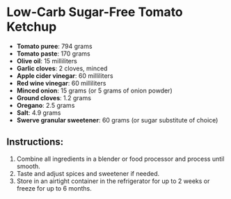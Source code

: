 # Low-Carb Sugar-Free Tomato Ketchup

- **Tomato puree**: 794 grams
- **Tomato paste**: 170 grams
- **Olive oil**: 15 milliliters
- **Garlic cloves**: 2 cloves, minced
- **Apple cider vinegar**: 60 milliliters
- **Red wine vinegar**: 60 milliliters
- **Minced onion**: 15 grams (or 5 grams of onion powder)
- **Ground cloves**: 1.2 grams
- **Oregano**: 2.5 grams
- **Salt**: 4.9 grams
- **Swerve granular sweetener**: 60 grams (or sugar substitute of choice)

## Instructions:

1. Combine all ingredients in a blender or food processor and process until smooth.
2. Taste and adjust spices and sweetener if needed.
3. Store in an airtight container in the refrigerator for up to 2 weeks or freeze for up to 6 months.